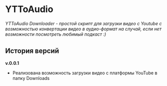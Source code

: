 # YTToAudio

###### YTToAudio Downloader - простой скрипт для загрузки видео с Youtube с возможностью конвертации видео в аудио-формат на случай, если нет возможности посмотреть любимый подкаст :)


## История версий
**v.0.0.1**
- Реализована возможность загрузки видео с платформы YouTube в папку Downloads